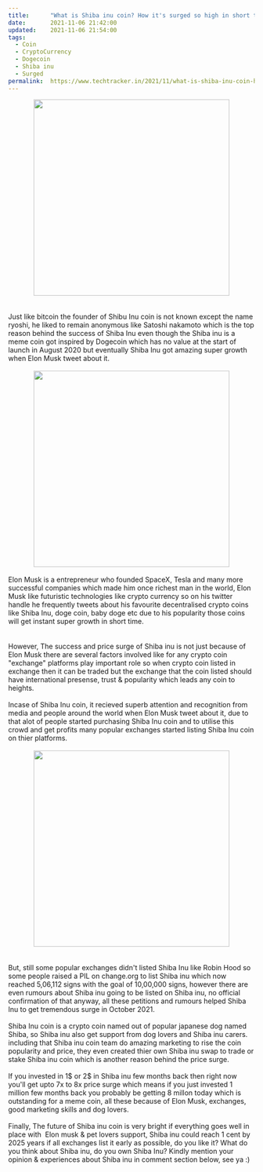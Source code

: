 ```yaml
---
title:		"What is Shiba inu coin? How it's surged so high in short time?"
date:		2021-11-06 21:42:00
updated:	2021-11-06 21:54:00
tags: 
  - Coin
  - CryptoCurrency
  - Dogecoin
  - Shiba inu
  - Surged	
permalink:	https://www.techtracker.in/2021/11/what-is-shiba-inu-coin-how-its-surged.html
---
```


<div class="separator" style="clear: both; text-align: center;">
  <a href="https://lh3.googleusercontent.com/-cr7wvnvEvaQ/YYapZJb2atI/AAAAAAAAHNk/ckW78aXLeP4PvptCiXFpPPhpUKVBiQT5QCLcBGAsYHQ/s1600/1636215122345211-0.png" imageanchor="1" style="margin-left: 1em; margin-right: 1em;">
    <img border="0" src="https://lh3.googleusercontent.com/-cr7wvnvEvaQ/YYapZJb2atI/AAAAAAAAHNk/ckW78aXLeP4PvptCiXFpPPhpUKVBiQT5QCLcBGAsYHQ/s1600/1636215122345211-0.png" width="400">
  </a>
</div><div><br></div><div><br></div><div>Just like bitcoin the founder of Shibu Inu coin is not known except the name ryoshi, he liked to remain anonymous like Satoshi nakamoto which is the top reason behind the success of Shiba Inu even though the Shiba inu is a meme coin got inspired by Dogecoin which has no value at the start of launch in August 2020 but eventually Shiba Inu got amazing super growth when Elon Musk tweet about it.</div><div><br></div><div><div class="separator" style="clear: both; text-align: center;">
  <a href="https://lh3.googleusercontent.com/-IznCFBjDZfs/YYapUnqR5ZI/AAAAAAAAHNg/EwGlD9pjfrYvl2Af-YMJ5cL4a9UZVSwRwCLcBGAsYHQ/s1600/1636215106727982-1.png" imageanchor="1" style="margin-left: 1em; margin-right: 1em;">
    <img border="0" src="https://lh3.googleusercontent.com/-IznCFBjDZfs/YYapUnqR5ZI/AAAAAAAAHNg/EwGlD9pjfrYvl2Af-YMJ5cL4a9UZVSwRwCLcBGAsYHQ/s1600/1636215106727982-1.png" width="400">
  </a>
</div><br></div><div>Elon Musk is a entrepreneur who founded SpaceX, Tesla and many more successful companies which made him once richest man in the world, Elon Musk like futuristic technologies like crypto currency so on his twitter handle he frequently tweets about his favourite decentralised crypto coins like Shiba Inu, doge coin, baby doge etc due to his popularity those coins will get instant super growth in short time.</div><div><br></div><div><br></div><div>However, The success and price surge of Shiba inu is not just because of Elon Musk there are several factors involved like for any crypto coin "exchange" platforms play important role so when crypto coin listed in exchange then it can be traded but the exchange that the coin listed should have international presense, trust &amp; popularity which leads any coin to heights.</div><div><br></div><div>Incase of Shiba Inu coin, it recieved superb attention and recognition from media and people around the world when Elon Musk tweet about it, due to that alot of people started purchasing Shiba Inu coin and to utilise this crowd and get profits many popular exchanges started listing Shiba Inu coin on thier platforms.</div><div><br></div><div><div class="separator" style="clear: both; text-align: center;">
  <a href="https://lh3.googleusercontent.com/-d5b2ytKPB-c/YYapQh38dLI/AAAAAAAAHNc/BarSGbW0WZADxb_6NoqGRYzwQFjl3ctZgCLcBGAsYHQ/s1600/1636215098710488-2.png" imageanchor="1" style="margin-left: 1em; margin-right: 1em;">
    <img border="0" src="https://lh3.googleusercontent.com/-d5b2ytKPB-c/YYapQh38dLI/AAAAAAAAHNc/BarSGbW0WZADxb_6NoqGRYzwQFjl3ctZgCLcBGAsYHQ/s1600/1636215098710488-2.png" width="400">
  </a>
</div><br></div><div><br></div><div>But, still some popular exchanges didn't listed Shiba Inu like Robin Hood so some people raised a PIL on change.org to list Shiba inu which now reached&nbsp;5,06,112<strong> </strong>signs with&nbsp;the goal of 10,00,000 signs, however there are even rumours about Shiba inu going to be listed on Shiba inu, no official confirmation of that anyway, all these petitions and rumours helped Shiba Inu to get tremendous surge in October 2021.</div><div><br></div><div>Shiba Inu coin is a crypto coin named out of popular japanese dog named Shiba, so Shiba inu also get support from dog lovers and Shiba inu carers. including that Shiba inu coin team do amazing marketing to rise the coin popularity and price, they even created thier own Shiba inu swap to trade or stake Shiba inu coin which is another reason behind the price surge.</div><div><br></div><div>If you invested in 1$ or 2$ in Shiba inu few months back then right now you'll get upto 7x to 8x price surge which means if you just invested 1 million few months back you probably be getting 8 millon today which is outstanding for a meme coin, all these because of Elon Musk, exchanges, good marketing skills and dog lovers.</div><div><br></div><div>Finally, The future of Shiba inu coin is very bright if everything goes well in place with&nbsp; Elon musk &amp; pet lovers support, Shiba inu could reach 1 cent by 2025 years if all exchanges list it early as possible, do you like it? What do you think about Shiba inu, do you own Shiba Inu? Kindly mention your opinion &amp; experiences about Shiba inu in comment section below, see ya :)</div>
<!-- no comments on this post -->